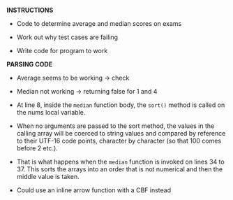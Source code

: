 **INSTRUCTIONS**
- Code to determine average and median scores on exams

- Work out why test cases are failing
- Write code for program to work

**PARSING CODE**
- Average seems to be working -> check
- Median not working -> returning false for 1 and 4

- At line 8, inside the `median` function body, the `sort()` method is called on the nums local variable. 
- When no arguments are passed to the sort method, the values in the calling array will be coerced to string values and compared by reference to their UTF-16 code points, character by character (so that 100 comes before 2 etc.).
- That is what happens when the `median` function is invoked on lines 34 to 37. This sorts the arrays into an order that is not numerical and then the middle value is taken.
- Could use an inline arrow function with a CBF instead